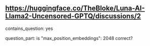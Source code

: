 ## https://huggingface.co/TheBloke/Luna-AI-Llama2-Uncensored-GPTQ/discussions/2

contains_question: yes

question_part: is "max_position_embeddings": 2048 correct?